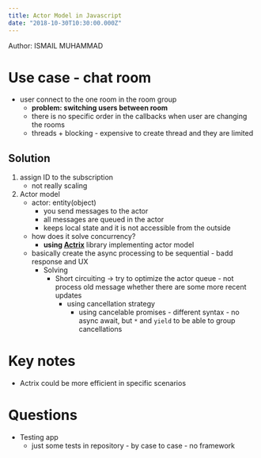 ```yaml
---
title: Actor Model in Javascript
date: "2018-10-30T10:30:00.000Z"
---
```


Author: ISMAIL MUHAMMAD

# Use case - chat room 
* user connect to the one room in the room group
  * **problem: switching users between room**
  * there is no specific order in the callbacks when user are changing the rooms
  * threads + blocking - expensive to create thread and they are limited

## Solution
1. assign ID to the subscription
    * not really scaling
2. Actor model
    * actor: entity(object) 
      * you send messages to the actor
      * all messages are queued in the actor
      * keeps local state and it is not accessible from the outside
    * how does it solve concurrency?
      * **using [Actrix](https://github.com/ismailhabib/actrix)** library implementing actor model
    * basically create the async processing to be sequential - badd response and UX
      * Solving
        * Short circuiting -> try to optimize the actor queue - not process old message whether there are some more recent updates
          * using cancellation strategy
            * using cancelable promises - different syntax - no async await, but `*` and `yield`  to be able to group cancellations

# Key notes
*  Actrix could be more efficient in specific scenarios


# Questions
* Testing app
  * just some tests in repository - by case to case - no framework  
